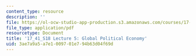 ```yaml
---
content_type: resource
description: ''
file: https://ol-ocw-studio-app-production.s3.amazonaws.com/courses/17-41-introduction-to-international-relations-spring-2018/3ae7a9a5a7e1009701e794b63d04f69d_MIT17_41S18_lec5.pdf
file_type: application/pdf
resourcetype: Document
title: '17_41_S18 Lecture 5: Global Political Economy'
uid: 3ae7a9a5-a7e1-0097-01e7-94b63d04f69d
---
```

